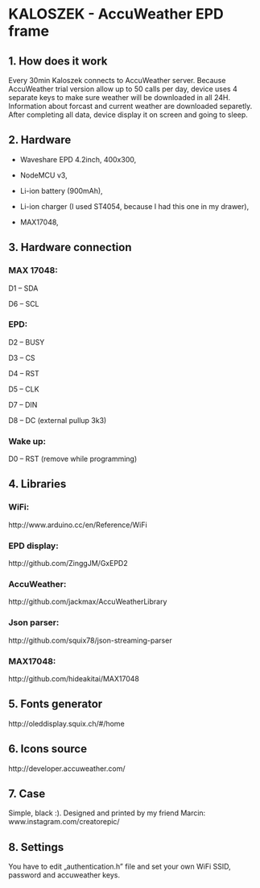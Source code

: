 <H1>KALOSZEK - AccuWeather EPD frame</H1> 

<H2>1.	How does it work</H2>
Every 30min Kaloszek connects to AccuWeather server. Because AccuWeather trial version allow up to 50 calls per day, device uses 4 separate keys to make sure weather will be downloaded in all 24H. Information about forcast and current weather are downloaded separetly. After completing all data, device display it on screen and going to sleep.

<H2>2.	Hardware </H2>


- Waveshare EPD  4.2inch, 400x300,


- NodeMCU v3,


- Li-ion battery (900mAh),


- Li-ion charger (I used ST4054, because I had this one in my drawer),


- MAX17048,



<H2>3.	Hardware connection </H2>

<H3>MAX 17048:</H3>

D1 – SDA

D6 – SCL

<H3>EPD:</H3>

D2 – BUSY

D3 – CS

D4 – RST

D5 – CLK

D7 – DIN

D8 – DC (external pullup 3k3)

<H3>Wake up:</H3>

D0 – RST (remove while programming)


<H2>4.	Libraries</H2>
<H3>  WiFi:</H3>
http://www.arduino.cc/en/Reference/WiFi
<H3>  EPD display:</H3>
http://github.com/ZinggJM/GxEPD2
<H3>  AccuWeather:</H3>
http://github.com/jackmax/AccuWeatherLibrary
<H3>  Json parser:</H3>
http://github.com/squix78/json-streaming-parser
<H3>  MAX17048:</H3>
http://github.com/hideakitai/MAX17048

<H2>5.	Fonts generator</H2>
http://oleddisplay.squix.ch/#/home

<H2>6.	Icons source</H2>
http://developer.accuweather.com/

<H2>7.	Case</H2>
Simple, black :). Designed and printed by my friend Marcin:
www.instagram.com/creatorepic/

<H2>8.	Settings</H2>

You have to edit „authentication.h” file and set your own WiFi SSID, password and accuweather keys. 

